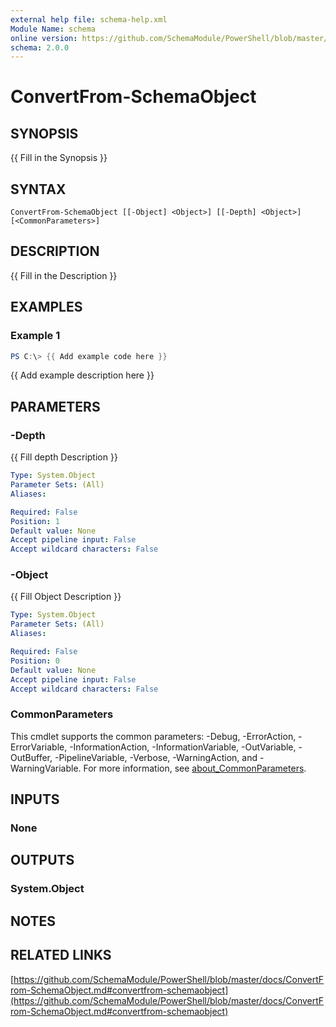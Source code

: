 ```yaml
---
external help file: schema-help.xml
Module Name: schema
online version: https://github.com/SchemaModule/PowerShell/blob/master/docs/ConvertFrom-SchemaObject.md#convertfrom-schemaobject
schema: 2.0.0
---
```


# ConvertFrom-SchemaObject

## SYNOPSIS
{{ Fill in the Synopsis }}

## SYNTAX

```
ConvertFrom-SchemaObject [[-Object] <Object>] [[-Depth] <Object>] [<CommonParameters>]
```

## DESCRIPTION
{{ Fill in the Description }}

## EXAMPLES

### Example 1
```powershell
PS C:\> {{ Add example code here }}
```

{{ Add example description here }}

## PARAMETERS

### -Depth
{{ Fill depth Description }}

```yaml
Type: System.Object
Parameter Sets: (All)
Aliases:

Required: False
Position: 1
Default value: None
Accept pipeline input: False
Accept wildcard characters: False
```

### -Object
{{ Fill Object Description }}

```yaml
Type: System.Object
Parameter Sets: (All)
Aliases:

Required: False
Position: 0
Default value: None
Accept pipeline input: False
Accept wildcard characters: False
```

### CommonParameters
This cmdlet supports the common parameters: -Debug, -ErrorAction, -ErrorVariable, -InformationAction, -InformationVariable, -OutVariable, -OutBuffer, -PipelineVariable, -Verbose, -WarningAction, and -WarningVariable. For more information, see [about_CommonParameters](http://go.microsoft.com/fwlink/?LinkID=113216).

## INPUTS

### None

## OUTPUTS

### System.Object

## NOTES

## RELATED LINKS

[https://github.com/SchemaModule/PowerShell/blob/master/docs/ConvertFrom-SchemaObject.md#convertfrom-schemaobject](https://github.com/SchemaModule/PowerShell/blob/master/docs/ConvertFrom-SchemaObject.md#convertfrom-schemaobject)

